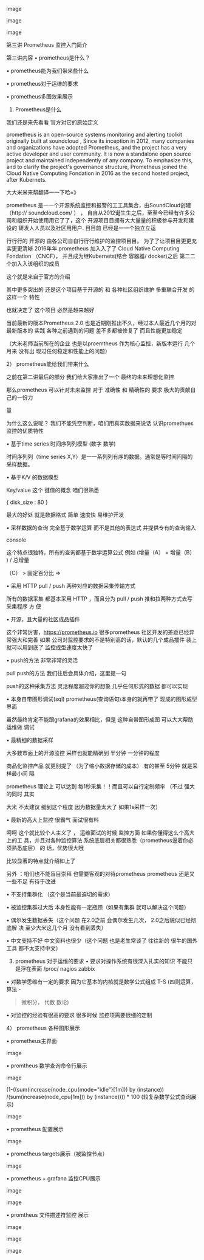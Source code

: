 


image




image




image

第三讲 Prometheus 监控入门简介




第三讲内容
• prometheus是什么？

• prometheus能为我们带来些什么

• prometheus对于运维的要求

• prometheus多图效果展⽰





1) Prometheus是什么




我们还是来先看看 官⽅对它的原始定义

prometheus is an open-source systems monitoring and alerting toolkit originally built at soundcloud , Since its inception in 2012, many companies and organizations have adopted Prometheus, and the project has a very active developer and user community. It is now a standalone open source project and maintained independently of any company. To emphasize this, and to clarify the project's governance structure, Prometheus joined the Cloud Native Computing Fondation in 2016 as the second hosted project, after Kubernets.




⼤大⽶米来帮翻译⼀一下哈=》




prometheus 是⼀一个开源系统监控和报警的⼯工具集合，由SoundCloud创建（http:// soundcloud.com/ ） ， ⾃自从2012诞⽣生之后，⾄至今已经有许多公司和组织开始使⽤用它了了，这个 开源项⽬目拥有⼤大量量的积极参与开发和建设的 研发⼈人员以及社区⽤用户. ⽬目前 已经是⼀一个独⽴立运

⾏行行的 开源的 由各公司⾃自⾏行行维护的监控项⽬目。 为了了让项⽬目更更充实更更清晰 2016年年 prometheus 加⼊入了了 Cloud Native Computing Fondation （CNCF）， 并且成为继Kubernets(结合 容器器/ docker)之后 第⼆二个加⼊入该组织的成员




这个就是来⾃于官⽅的介绍




其中更多突出的 还是这个项⽬基于开源的 和 各种社区组织维护 多重联合开发 的这样⼀个 特性

也就决定了 这个项⽬ 必然是越来越好




当前最新的版本Prometheus 2.0 也是近期刚推出不久，经过本⼈最近⼏个⽉的对最新版本的 实践 各种之前遇到的问题 差不多都被修复了 ⽽且性能更加稳定

（⼤⽶⽼师当前所在的企业 也是以proemtheus 作为核⼼监控，新版本运⾏ ⼏个⽉来 没有出 现过任何稳定和性能上的问题）




2） prometheus能给我们带来什么




之前在第⼆讲最后的部分 我们给⼤家推出了⼀个 最终的未来理想化监控

那么prometheus 可以针对未来监控 对于 准确性 和 精确性的 要求 极⼤的贡献⾃⼰的⼀份⼒

量

为什么这么说呢？ 我们不能凭空判断，咱们⽤真实数据来说话 认识promethues监控的优质特性

• 基于time series 时间序列列模型 (数字 数学)




时间序列列（time series X,Y）是⼀一系列列有序的数据。通常是等时间间隔的采样数据。




• 基于K/V 的数据模型

Key/value 这个 键值的概念 咱们很熟悉




{ disk_size : 80 }




最⼤的好处 就是数据格式 简单 速度快 易维护开发




• 采样数据的查询 完全基于数学运算 ⽽不是其他的表达式 并提供专有的查询输⼊

console

这个特点很独特，所有的查询都基于数学运算公式 例如 (增量（A） + 增量（B） ) / 总增量

（C） > 固定百分⽐ =>




• 采⽤ HTTP pull / push 两种对应的数据采集传输⽅式

所有的数据采集 都基本采⽤ HTTP ，⽽且分为 pull / push 推和拉两种⽅式去写采集程序 ⽅ 便




• 开源，且⼤量的社区成品插件

这个⾮常厉害，https://prometheus.io 很多prometheus 社区开发的差距已经异常强⼤和完善 如果 公司对监控要求的不是特别⾼的话，默认的⼏个成品插件 装上就可以⽤到底了 监控成型速度太快了




• push的⽅法 ⾮常⾮常的灵活

pull push的⽅法 我们往后会具体介绍，这⾥提⼀句

push的这种采集⽅法 灵活程度超过你的想象 ⼏乎任何形式的数据 都可以实现




• 本⾝⾃带图形调试(sql) prometheus(查询语句)本⾝的就再带了 现成的图形成型界⾯

虽然最终肯定不能跟grafana的效果相⽐，但是 这种⾃带图形成图 可以⼤⼤帮助运维做 调试




• 最精细的数据采样

⼤多数市⾯上的开源监控 采样也就能精确到 半分钟 ⼀分钟的程度

商品化监控产品 就更别提了 （为了缩⼩数据存储的成本） 有的甚⾄ 5分钟 就是采样最⼩间 隔

prometheus 理论上 可以达到 每1秒采集！！⽽且可以⾃⾏定制频率 （不过 强⼤的同时 其实

⼤⽶ 不太建议 细到这个程度 因为数据量太⼤了 如果1s采样⼀次）




• 最新的⾼⼤上监控 很霸⽓ ⾯试很有料

呵呵 这个就⽐较个⼈主义了 ， 运维⾯试的时候 监控⽅⾯ 如果你懂得这么个⾼⼤上的⼯ 具，并且对各种监控算法 系统底层相关都很熟悉（prometheus逼着你必须熟悉底层） 的 话，优势很⼤哦




⽐较显著的特点就介绍如上了

另外 ：咱们也不能盲⽬崇拜 也需要客观的对待prometheus prometheus 还是又⼀些不⾜ 有待于改进

• 不⽀持集群化 （这个是当前最迫切的需求）

• 被监控集群过⼤后 本⾝性能有⼀定瓶颈（如果有集群 就可以解决这个问题）

• 偶尔发⽣数据丢失（这个问题 在2.0之前 会偶尔发⽣⼏次， 2.0之后貌似已经彻底解 决 ⾄少⼤⽶这⼏个⽉ 没有看到丢失）

• 中⽂⽀持不好 中⽂资料也很少（这个问题 也是⽼⽣常谈了 往往新的 很⽜的国外⼯具 都不太⽀持中⽂）



3) prometheus 对于运维的要求
• 要求对操作系统有很深⼊扎实的知识 不能只是浮在表⾯ /proc/ nagios zabbix

• 对数学思维有⼀定的要求 因为它基本的内核就是数学公式组成 T-S (四则运算，算法 -

> 微积分， 代数 数论)

• 对监控的经验有很⾼的要求 很多时候 监控项需要很细的定制




4） prometheus 各种图形展⽰



• prometheus主界⾯







image




• promtheus 数学查询命令⾏展⽰

image




(1-((sum(increase(node_cpu{mode="idle"}[1m])) by (instance)) /(sum(increase(node_cpu[1m])) by (instance)))) * 100 (较复杂数学公式查询展⽰)




image




• prometheus 配置展⽰




image




• prometheus targets展⽰（被监控节点）




image




• prometheus + grafana 监控CPU展⽰




image




image




• promtheus ⽂件描述符监控 展⽰




image




image







image
